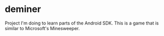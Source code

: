 # deminer
Project I'm doing to learn parts of the Android SDK. This is a game that is similar to Microsoft's Minesweeper.
